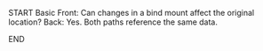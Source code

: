 START
Basic
Front: 
Can changes in a bind mount affect the original location?
Back: 
Yes. Both paths reference the same data.
<!--ID: 1745222218923-->
END
